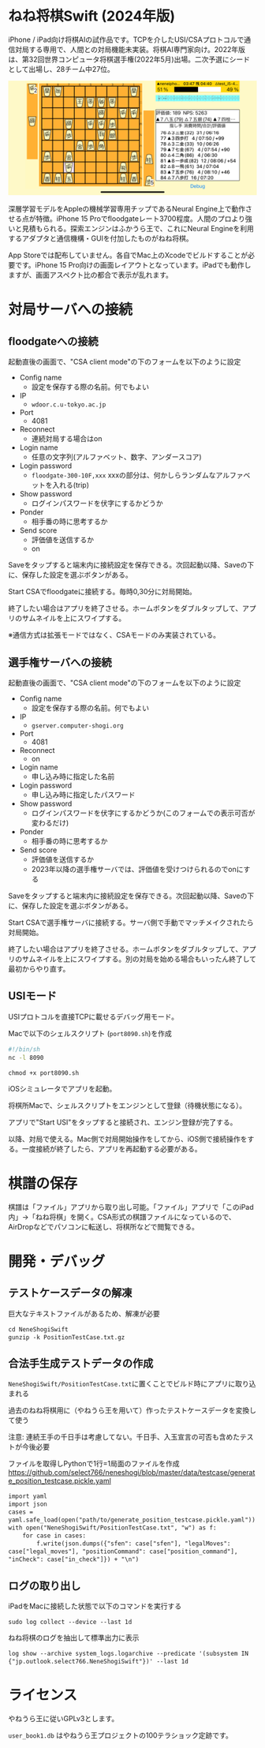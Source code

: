 #  ねね将棋Swift (2024年版)

iPhone / iPad向け将棋AIの試作品です。TCPを介したUSI/CSAプロトコルで通信対局する専用で、人間との対局機能未実装。将棋AI専門家向け。2022年版は、第32回世界コンピュータ将棋選手権(2022年5月)出場。二次予選にシードとして出場し、28チーム中27位。

![実行画面](misc/screenshot.png)

深層学習モデルをAppleの機械学習専用チップであるNeural Engine上で動作させる点が特徴。iPhone 15 Proでfloodgateレート3700程度。人間のプロより強いと見積もられる。探索エンジンはふかうら王で、これにNeural Engineを利用するアダプタと通信機構・GUIを付加したものがねね将棋。

App Storeでは配布していません。各自でMac上のXcodeでビルドすることが必要です。iPhone 15 Pro向けの画面レイアウトとなっています。iPadでも動作しますが、画面アスペクト比の都合で表示が乱れます。

# 対局サーバへの接続
## floodgateへの接続

起動直後の画面で、"CSA client mode"の下のフォームを以下のように設定

- Config name
  - 設定を保存する際の名前。何でもよい
- IP
  - `wdoor.c.u-tokyo.ac.jp`
- Port
  - 4081
- Reconnect
  - 連続対局する場合はon
- Login name
  - 任意の文字列(アルファベット、数字、アンダースコア)
- Login password
  - `floodgate-300-10F,xxx` xxxの部分は、何かしらランダムなアルファベットを入れる(trip)
- Show password
  - ログインパスワードを伏字にするかどうか
- Ponder
  - 相手番の時に思考するか
- Send score
  - 評価値を送信するか
  - on

Saveをタップすると端末内に接続設定を保存できる。次回起動以降、Saveの下に、保存した設定を選ぶボタンがある。

Start CSAでfloodgateに接続する。毎時0,30分に対局開始。

終了したい場合はアプリを終了させる。ホームボタンをダブルタップして、アプリのサムネイルを上にスワイプする。

※通信方式は拡張モードではなく、CSAモードのみ実装されている。

## 選手権サーバへの接続

起動直後の画面で、"CSA client mode"の下のフォームを以下のように設定

- Config name
  - 設定を保存する際の名前。何でもよい
- IP
  - `gserver.computer-shogi.org`
- Port
  - 4081
- Reconnect
  - on
- Login name
  - 申し込み時に指定した名前
- Login password
  - 申し込み時に指定したパスワード
- Show password
  - ログインパスワードを伏字にするかどうか(このフォームでの表示可否が変わるだけ)
- Ponder
  - 相手番の時に思考するか
- Send score
  - 評価値を送信するか
  - 2023年以降の選手権サーバでは、評価値を受けつけられるのでonにする

Saveをタップすると端末内に接続設定を保存できる。次回起動以降、Saveの下に、保存した設定を選ぶボタンがある。

Start CSAで選手権サーバに接続する。サーバ側で手動でマッチメイクされたら対局開始。

終了したい場合はアプリを終了させる。ホームボタンをダブルタップして、アプリのサムネイルを上にスワイプする。別の対局を始める場合もいったん終了して最初からやり直す。

## USIモード

USIプロトコルを直接TCPに載せるデバッグ用モード。

Macで以下のシェルスクリプト (`port8090.sh`)を作成

```bash
#!/bin/sh
nc -l 8090
```

```
chmod +x port8090.sh
```

iOSシミュレータでアプリを起動。

将棋所Macで、シェルスクリプトをエンジンとして登録（待機状態になる）。

アプリで"Start USI"をタップすると接続され、エンジン登録が完了する。

以降、対局で使える。Mac側で対局開始操作をしてから、iOS側で接続操作をする。一度接続が終了したら、アプリを再起動する必要がある。

# 棋譜の保存

棋譜は「ファイル」アプリから取り出し可能。「ファイル」アプリで「このiPad内」→「ねね将棋」を開く。CSA形式の棋譜ファイルになっているので、AirDropなどでパソコンに転送し、将棋所などで閲覧できる。

# 開発・デバッグ
## テストケースデータの解凍
巨大なテキストファイルがあるため、解凍が必要

```
cd NeneShogiSwift
gunzip -k PositionTestCase.txt.gz
```

## 合法手生成テストデータの作成

`NeneShogiSwift/PositionTestCase.txt`に置くことでビルド時にアプリに取り込まれる

過去のねね将棋用に（やねうら王を用いて）作ったテストケースデータを変換して使う

注意: 連続王手の千日手は考慮してない。千日手、入玉宣言の可否も含めたテストが今後必要

ファイルを取得しPythonで1行=1局面のファイルを作成 https://github.com/select766/neneshogi/blob/master/data/testcase/generate_position_testcase.pickle.yaml

```
import yaml
import json
cases = yaml.safe_load(open("path/to/generate_position_testcase.pickle.yaml"))
with open("NeneShogiSwift/PositionTestCase.txt", "w") as f:
    for case in cases:
        f.write(json.dumps({"sfen": case["sfen"], "legalMoves": case["legal_moves"], "positionCommand": case["position_command"], "inCheck": case["in_check"]}) + "\n")
```

## ログの取り出し
iPadをMacに接続した状態で以下のコマンドを実行する

```
sudo log collect --device --last 1d
```

ねね将棋のログを抽出して標準出力に表示

```
log show --archive system_logs.logarchive --predicate '(subsystem IN {"jp.outlook.select766.NeneShogiSwift"})' --last 1d
```

# ライセンス

やねうら王に従いGPLv3とします。

`user_book1.db` はやねうら王プロジェクトの100テラショック定跡です。
